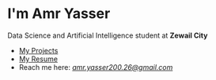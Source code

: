 # I'm Amr Yasser

Data Science and Artificial Intelligence student at **Zewail City**

- [My Projects](https://github.com/amr-yasser226?tab=repositories)
- [My Resume](https://github.com/amr-yasser226/your-repo-name/blob/main/resume.pdf)
- Reach me here: *amr.yasser200.26@gmail.com*
